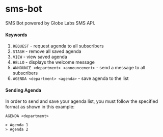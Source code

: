 # sms-bot
SMS Bot powered by Globe Labs SMS API.

#### Keywords
1. `REQUEST` - request agenda to all subscribers
2. `STASH` - remove all saved agenda
3. `VIEW` - view saved agenda
4. `HELLO` - displays the welcome message
5. `ANNOUNCE <department> <announcement>` - send a message to all subscribers
6. `AGENDA <department> <agenda>` - save agenda to the list

#### Sending Agenda
In order to send and save your agenda list, you must follow the specified format as shown in this example:

```
AGENDA <department>

> Agenda 1
> Agenda 2
```
